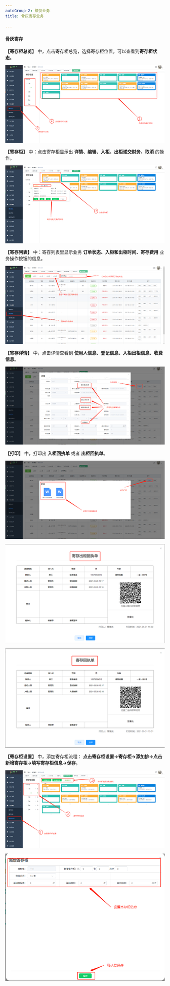 ```yaml
---
autoGroup-2: 殡仪业务
title: 骨灰寄存业务

---
```


#### 骨灰寄存

**【寄存柜总览】** 中，点击寄存柜总览，选择寄存柜位置，可以查看到**寄存柜状态**。

![11](../../.vuepress/public/product/45.png)

**【寄存柜】** 中：点击寄存柜显示出 **详情、编辑、入柜、出柜递交财务、取消** 的操作。

![11](../../.vuepress/public/product/46.png)

**【寄存列表】** 中：寄存列表里显示业务 **订单状态、入柜和出柜时间、寄存费用** 业务操作按钮的信息。

![11](../../.vuepress/public/product/47.png)

**【寄存详情】** 中，点击详情查看到 **使用人信息、登记信息、入柜出柜信息、收费信息**。

![11](../../.vuepress/public/product/48.png)

**【打印】** 中，打印出 **入柜回执单** 或者 **出柜回执单**。

![11](../../.vuepress/public/product/49.png)

![11](../../.vuepress/public/product/50.png)

![11](../../.vuepress/public/product/51.png)

**【寄存柜设置】** 中，添加寄存柜流程： **点击寄存柜设置→寄存柜→添加排→点击新增寄存柜→填写寄存柜信息→保存**。

![11](../../.vuepress/public/product/52.png)

![11](../../.vuepress/public/product/53.png)
